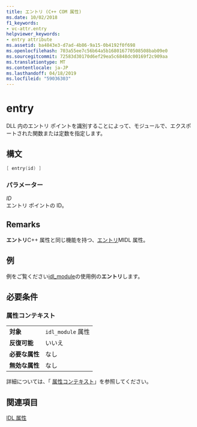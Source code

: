 ```yaml
---
title: エントリ (C++ COM 属性)
ms.date: 10/02/2018
f1_keywords:
- vc-attr.entry
helpviewer_keywords:
- entry attribute
ms.assetid: ba4843e3-d7ad-4b86-9a15-0b4192f0f698
ms.openlocfilehash: 703a55ee7c56b64a5b168016770508508bab09e0
ms.sourcegitcommit: 72583d30170d6ef29ea5c6848dc00169f2c909aa
ms.translationtype: MT
ms.contentlocale: ja-JP
ms.lasthandoff: 04/18/2019
ms.locfileid: "59036303"
---
```

# <a name="entry"></a>entry

DLL 内のエントリ ポイントを識別することによって、モジュールで、エクスポートされた関数または定数を指定します。

## <a name="syntax"></a>構文

```cpp
[ entry(id) ]
```

### <a name="parameters"></a>パラメーター

*ID*<br/>
エントリ ポイントの ID。

## <a name="remarks"></a>Remarks

**エントリ**C++ 属性と同じ機能を持つ、[エントリ](/windows/desktop/Midl/entry)MIDL 属性。

## <a name="example"></a>例

例をご覧ください[idl_module](idl-module.md)の使用例の**エントリ**します。

## <a name="requirements"></a>必要条件

### <a name="attribute-context"></a>属性コンテキスト

|||
|-|-|
|**対象**|`idl_module` 属性|
|**反復可能**|いいえ|
|**必要な属性**|なし|
|**無効な属性**|なし|

詳細については、「 [属性コンテキスト](cpp-attributes-com-net.md#contexts)」を参照してください。

## <a name="see-also"></a>関連項目

[IDL 属性](idl-attributes.md)